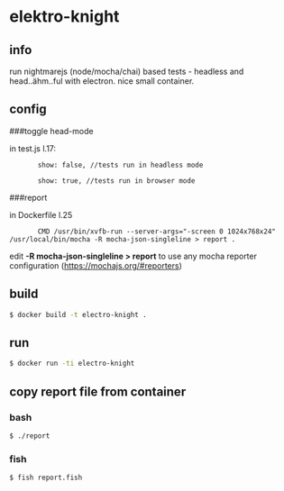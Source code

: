 # elektro-knight

## info

run nightmarejs (node/mocha/chai) based tests - headless and head..ähm..ful with electron.
nice small container.

## config

###toggle head-mode

in test.js l.17:

```
       show: false, //tests run in headless mode
```

```
       show: true, //tests run in browser mode
```

###report

in Dockerfile l.25 

```
       CMD /usr/bin/xvfb-run --server-args="-screen 0 1024x768x24" /usr/local/bin/mocha -R mocha-json-singleline > report .
```

edit **-R mocha-json-singleline > report** to use any mocha reporter configuration (https://mochajs.org/#reporters)

## build

```sh
$ docker build -t electro-knight .
```

## run
```sh
$ docker run -ti electro-knight
```

## copy report file from container
### bash
```sh
$ ./report
```
### fish
```sh
$ fish report.fish
```

